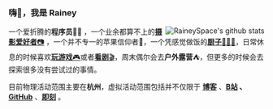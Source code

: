 

<!--
**RaineySpace/RaineySpace** is a ✨ _special_ ✨ repository because its `README.md` (this file) appears on your GitHub profile.

Here are some ideas to get you started:

- 🔭 I’m currently working on ...
- 🌱 I’m currently learning ...
- 👯 I’m looking to collaborate on ...
- 🤔 I’m looking for help with ...
- 💬 Ask me about ...
- 📫 How to reach me: ...
- 😄 Pronouns: ...
- ⚡ Fun fact: ...
-->
### 嗨👋，我是 Rainey

<img align="right" src="https://github-readme-stats.vercel.app/api?username=raineySpace&theme=default&show_icons=true" alt="RaineySpace's github stats"/>

 一个爱折腾的**程序员**🧑‍💻 ，一个业余都算不上的[**摄影爱好者**📷](http://rainey.space/photography) ，一个并不专一的苹果信仰者📱，一个凭感觉做饭的[**厨子**👩🏻‍🍳](http://rainey.space/food)，日常休息的时候喜欢[**玩游戏**🎮](http://rainey.space/game)或者[**看剧**🎬](http://rainey.space/movie)，周末偶尔会去**户外露营**⛺️，但更多的时候会去探索很多没有尝试过的事情。

目前物理活动范围主要在**杭州**，虚拟活动范围包括并不仅限于 **[博客](http://rainey.space/)** 、**[B站](https://space.bilibili.com/18291848) 、[GitHub](https://github.com/RaineySpace)** 、[**即刻**](https://web.okjike.com/u/FBF0F46B-5CA8-4568-A98C-3D50EF570462) 。

